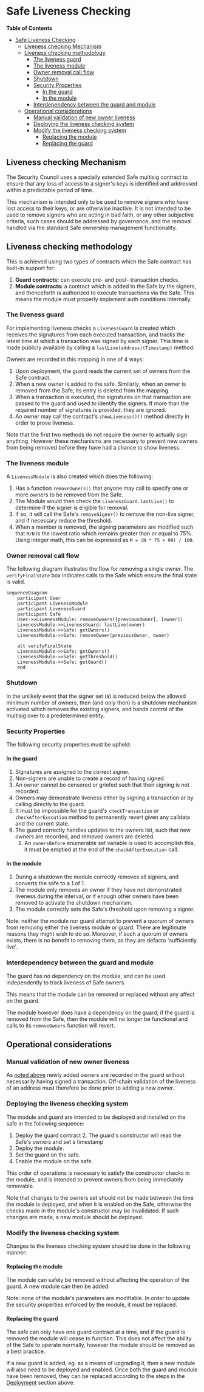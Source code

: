 # Safe Liveness Checking

<!-- START doctoc generated TOC please keep comment here to allow auto update -->
<!-- DON'T EDIT THIS SECTION, INSTEAD RE-RUN doctoc TO UPDATE -->
**Table of Contents**

- [Safe Liveness Checking](#safe-liveness-checking)
  - [Liveness checking Mechanism](#liveness-checking-mechanism)
  - [Liveness checking methodology](#liveness-checking-methodology)
    - [The liveness guard](#the-liveness-guard)
    - [The liveness module](#the-liveness-module)
    - [Owner removal call flow](#owner-removal-call-flow)
    - [Shutdown](#shutdown)
    - [Security Properties](#security-properties)
      - [In the guard](#in-the-guard)
      - [In the module](#in-the-module)
    - [Interdependency between the guard and module](#interdependency-between-the-guard-and-module)
  - [Operational considerations](#operational-considerations)
    - [Manual validation of new owner liveness](#manual-validation-of-new-owner-liveness)
    - [Deploying the liveness checking system](#deploying-the-liveness-checking-system)
    - [Modify the liveness checking system](#modify-the-liveness-checking-system)
      - [Replacing the module](#replacing-the-module)
      - [Replacing the guard](#replacing-the-guard)

<!-- END doctoc generated TOC please keep comment here to allow auto update -->

## Liveness checking Mechanism

The Security Council uses a specially extended Safe multisig contract to ensure that
any loss of access to a signer's keys is identified and addressed within a predictable period of
time.

This mechanism is intended only to be used to remove signers who have lost access to their keys, or
are otherwise inactive. It is not intended to be used to remove signers who are acting in bad faith,
or any other subjective criteria, such cases should be addressed by governance, and the removal
handled via the standard Safe ownership management functionality.

## Liveness checking methodology

This is achieved using two types of contracts which the Safe contract has built-in support for:

1. **Guard contracts:** can execute pre- and post- transaction checks.
1. **Module contracts:** a contract which is added to the Safe by the signers, and thenceforth is
   authorized to execute transactions via the Safe. This means the module must properly implement
   auth conditions internally.

### The liveness guard

For implementing liveness checks a `LivenessGuard` is created which receives the signatures from
each executed transaction, and tracks the latest time at which a transaction was signed by each
signer. This time is made publicly available by calling a `lastLive(address)(Timestamp)` method.

Owners are recorded in this mapping in one of 4 ways:

1. Upon deployment, the guard reads the current set of owners from the Safe contract.
1. When a new owner is added to the safe. Similarly, when an owner is removed from the Safe, its
   entry is deleted from the mapping.
1. When a transaction is executed, the signatures on that transaction are passed to the guard and
   used to identify the signers. If more than the required number of signatures is provided, they
   are ignored.
1. An owner may call the contract's `showLiveness()()` method directly in order to prove liveness.

Note that the first two methods do not require the owner to actually sign anything. However these mechanisms
are necessary to prevent new owners from being removed before they have had a chance to show liveness.

### The liveness module

A `LivenessModule` is also created which does the following:

1. Has a function `removeOwners()` that anyone may call to specify one or more owners to be removed from the
   Safe.
1. The Module would then check the `LivenessGuard.lastLive()` to determine if the signer is
   eligible for removal.
1. If so, it will call the Safe's `removeSigner()` to remove the non-live signer, and if necessary
   reduce the threshold.
1. When a member is removed, the signing parameters are modified such that `M/N` is the lowest ratio
   which remains greater than or equal to 75%. Using integer math, this can be expressed as `M = (N * 75 + 99) / 100`.

### Owner removal call flow

The following diagram illustrates the flow for removing a single owner. The `verifyFinalState`
box indicates calls to the Safe which ensure the final state is valid.

```mermaid
sequenceDiagram
    participant User
    participant LivenessModule
    participant LivenessGuard
    participant Safe
    User->>LivenessModule: removeOwners([previousOwner], [owner])
    LivenessModule->>LivenessGuard: lastLive(owner)
    LivenessModule->>Safe: getOwners()
    LivenessModule->>Safe: removeOwner(previousOwner, owner)

    alt verifyFinalState
    LivenessModule->>Safe: getOwners()
    LivenessModule->>Safe: getThreshold()
    LivenessModule->>Safe: getGuard()
    end
```

### Shutdown

In the unlikely event that the signer set (`N`) is reduced below the allowed minimum number of
owners, then (and only then) is a shutdown mechanism activated which removes the existing
signers, and hands control of the multisig over to a predetermined entity.

### Security Properties

The following security properties must be upheld:

#### In the guard

1. Signatures are assigned to the correct signer.
1. Non-signers are unable to create a record of having signed.
1. An owner cannot be censored or griefed such that their signing is not recorded.
1. Owners may demonstrate liveness either by signing a transaction or by calling directly to the
   guard.
1. It must be impossible for the guard's `checkTransaction` or `checkAfterExecution` method to
   permanently revert given any calldata and the current state.
1. The guard correctly handles updates to the owners list, such that new owners are recorded, and
   removed owners are deleted.
   1. An `ownersBefore` enumerable set variable is used to accomplish this, it must be emptied at
      the end of the `checkAfterExecution` call.

#### In the module

1. During a shutdown the module correctly removes all signers, and converts the safe to a 1 of 1.
1. The module only removes an owner if they have not demonstrated liveness during the interval, or
   if enough other owners have been removed to activate the shutdown mechanism.
1. The module correctly sets the Safe's threshold upon removing a signer.

Note: neither the module nor guard attempt to prevent a quorum of owners from removing either the liveness
module or guard. There are legitimate reasons they might wish to do so. Moreover, if such a quorum
of owners exists, there is no benefit to removing them, as they are defacto 'sufficiently live'.

### Interdependency between the guard and module

The guard has no dependency on the module, and can be used independently to track liveness of
Safe owners.

This means that the module can be removed or replaced without any affect on the guard.

The module however does have a dependency on the guard; if the guard is removed from the Safe, then
the module will no longer be functional and calls to its `removeOwners` function will revert.

## Operational considerations

### Manual validation of new owner liveness

As [noted above](#the-liveness-guard) newly added owners are recorded in the guard without
necessarily having signed a transaction. Off-chain validation of the liveness of an address must
therefore be done prior to adding a new owner.

### Deploying the liveness checking system

[deploying]: #deploying-the-liveness-checking-system

The module and guard are intended to be deployed and installed on the safe in the following
sequence:

1. Deploy the guard contract 2. The guard's constructor will read the Safe's owners and set a timestamp
1. Deploy the module.
1. Set the guard on the safe.
1. Enable the module on the safe.

This order of operations is necessary to satisfy the constructor checks in the module, and is
intended to prevent owners from being immediately removable.

Note that changes to the owners set should not be made between the time the module is deployed, and
when it is enabled on the Safe, otherwise the checks made in the module's constructor may be
invalidated. If such changes are made, a new module should be deployed.

### Modify the liveness checking system

Changes to the liveness checking system should be done in the following manner:

#### Replacing the module

The module can safely be removed without affecting the operation of the guard. A new module can then
be added.

Note: none of the module's parameters are modifiable. In order to update the security properties
enforced by the module, it must be replaced.

#### Replacing the guard

The safe can only have one guard contract at a time, and if the guard is removed the module will
cease to function. This does not affect the ability of the Safe to operate normally, however the
module should be removed as a best practice.

If a new guard is added, eg. as a means of upgrading it, then a new module will also need to be
deployed and enabled. Once both the guard and module have been removed, they can be replaced
according to the steps in the [Deployment][deploying] section above.
